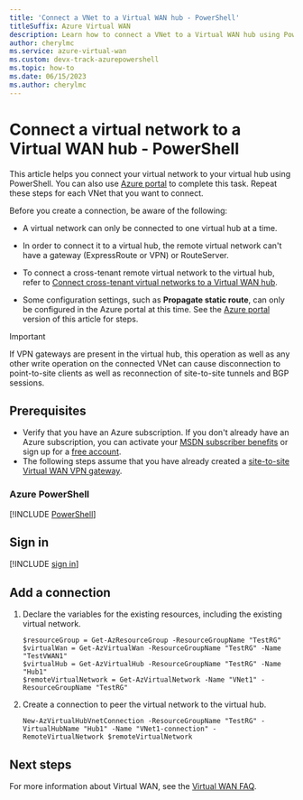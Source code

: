```yaml
---
title: 'Connect a VNet to a Virtual WAN hub - PowerShell'
titleSuffix: Azure Virtual WAN
description: Learn how to connect a VNet to a Virtual WAN hub using PowerShell.
author: cherylmc
ms.service: azure-virtual-wan
ms.custom: devx-track-azurepowershell
ms.topic: how-to
ms.date: 06/15/2023
ms.author: cherylmc
---
```

# Connect a virtual network to a Virtual WAN hub - PowerShell

This article helps you connect your virtual network to your virtual hub using PowerShell. You can also use [Azure portal](howto-connect-vnet-hub.md) to complete this task. Repeat these steps for each VNet that you want to connect.

Before you create a connection, be aware of the following:

* A virtual network can only be connected to one virtual hub at a time.
* In order to connect it to a virtual hub, the remote virtual network can't have a gateway (ExpressRoute or VPN) or RouteServer.
* To connect a cross-tenant remote virtual network to the virtual hub, refer to [Connect cross-tenant virtual networks to a Virtual WAN hub](cross-tenant-vnet.md).

* Some configuration settings, such as **Propagate static route**, can only be configured in the Azure portal at this time. See the [Azure portal](howto-connect-vnet-hub.md) version of this article for steps.

> [!IMPORTANT]
> If VPN gateways are present in the virtual hub, this operation as well as any other write operation on the connected VNet can cause disconnection to point-to-site clients as well as reconnection of site-to-site tunnels and BGP sessions.

## Prerequisites

* Verify that you have an Azure subscription. If you don't already have an Azure subscription, you can activate your [MSDN subscriber benefits](https://azure.microsoft.com/pricing/member-offers/msdn-benefits-details) or sign up for a [free account](https://azure.microsoft.com/pricing/free-trial).
* The following steps assume that you have already created a [site-to-site Virtual WAN VPN gateway](site-to-site-powershell.md).

### Azure PowerShell

[!INCLUDE [PowerShell](../../includes/vpn-gateway-cloud-shell-powershell-about.md)]

## <a name="signin"></a>Sign in

[!INCLUDE [sign in](../../includes/vpn-gateway-cloud-shell-ps-login.md)]

## Add a connection

1. Declare the variables for the existing resources, including the existing virtual network.

   ```azurepowershell-interactive
   $resourceGroup = Get-AzResourceGroup -ResourceGroupName "TestRG" 
   $virtualWan = Get-AzVirtualWan -ResourceGroupName "TestRG" -Name "TestVWAN1"
   $virtualHub = Get-AzVirtualHub -ResourceGroupName "TestRG" -Name "Hub1"
   $remoteVirtualNetwork = Get-AzVirtualNetwork -Name "VNet1" -ResourceGroupName "TestRG" 
   ```

1. Create a connection to peer the virtual network to the virtual hub.

   ```azurepowershell-interactive
   New-AzVirtualHubVnetConnection -ResourceGroupName "TestRG" -VirtualHubName "Hub1" -Name "VNet1-connection" -RemoteVirtualNetwork $remoteVirtualNetwork
   ```

## Next steps

For more information about Virtual WAN, see the [Virtual WAN FAQ](virtual-wan-faq.md).
